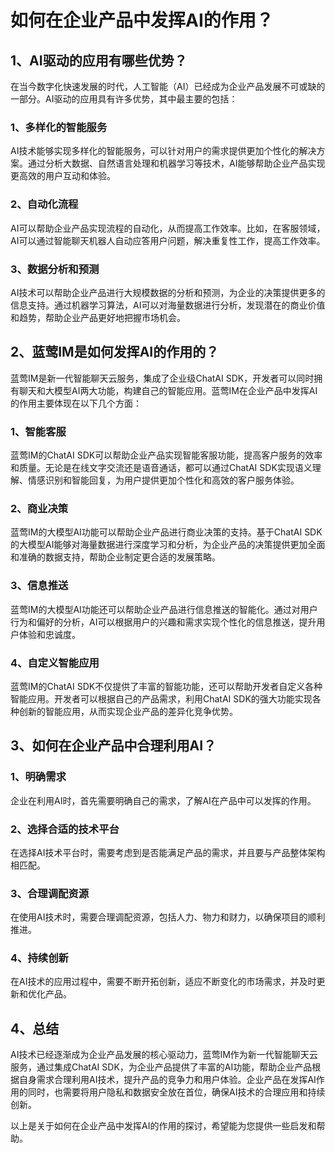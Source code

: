 # 如何在企业产品中发挥AI的作用？

## 1、AI驱动的应用有哪些优势？

在当今数字化快速发展的时代，人工智能（AI）已经成为企业产品发展不可或缺的一部分。AI驱动的应用具有许多优势，其中最主要的包括：

### 1、多样化的智能服务
AI技术能够实现多样化的智能服务，可以针对用户的需求提供更加个性化的解决方案。通过分析大数据、自然语言处理和机器学习等技术，AI能够帮助企业产品实现更高效的用户互动和体验。

### 2、自动化流程
AI可以帮助企业产品实现流程的自动化，从而提高工作效率。比如，在客服领域，AI可以通过智能聊天机器人自动应答用户问题，解决重复性工作，提高工作效率。

### 3、数据分析和预测
AI技术可以帮助企业产品进行大规模数据的分析和预测，为企业的决策提供更多的信息支持。通过机器学习算法，AI可以对海量数据进行分析，发现潜在的商业价值和趋势，帮助企业产品更好地把握市场机会。

## 2、蓝莺IM是如何发挥AI的作用的？

蓝莺IM是新一代智能聊天云服务，集成了企业级ChatAI SDK，开发者可以同时拥有聊天和大模型AI两大功能，构建自己的智能应用。蓝莺IM在企业产品中发挥AI的作用主要体现在以下几个方面：

### 1、智能客服
蓝莺IM的ChatAI SDK可以帮助企业产品实现智能客服功能，提高客户服务的效率和质量。无论是在线文字交流还是语音通话，都可以通过ChatAI SDK实现语义理解、情感识别和智能回复，为用户提供更加个性化和高效的客户服务体验。

### 2、商业决策
蓝莺IM的大模型AI功能可以帮助企业产品进行商业决策的支持。基于ChatAI SDK的大模型AI能够对海量数据进行深度学习和分析，为企业产品的决策提供更加全面和准确的数据支持，帮助企业制定更合适的发展策略。

### 3、信息推送
蓝莺IM的大模型AI功能还可以帮助企业产品进行信息推送的智能化。通过对用户行为和偏好的分析，AI可以根据用户的兴趣和需求实现个性化的信息推送，提升用户体验和忠诚度。

### 4、自定义智能应用
蓝莺IM的ChatAI SDK不仅提供了丰富的智能功能，还可以帮助开发者自定义各种智能应用。开发者可以根据自己的产品需求，利用ChatAI SDK的强大功能实现各种创新的智能应用，从而实现企业产品的差异化竞争优势。

## 3、如何在企业产品中合理利用AI？

### 1、明确需求
企业在利用AI时，首先需要明确自己的需求，了解AI在产品中可以发挥的作用。

### 2、选择合适的技术平台
在选择AI技术平台时，需要考虑到是否能满足产品的需求，并且要与产品整体架构相匹配。

### 3、合理调配资源
在使用AI技术时，需要合理调配资源，包括人力、物力和财力，以确保项目的顺利推进。

### 4、持续创新
在AI技术的应用过程中，需要不断开拓创新，适应不断变化的市场需求，并及时更新和优化产品。

## 4、总结

AI技术已经逐渐成为企业产品发展的核心驱动力，蓝莺IM作为新一代智能聊天云服务，通过集成ChatAI SDK，为企业产品提供了丰富的AI功能，帮助企业产品根据自身需求合理利用AI技术，提升产品的竞争力和用户体验。企业产品在发挥AI作用的同时，也需要将用户隐私和数据安全放在首位，确保AI技术的合理应用和持续创新。

以上是关于如何在企业产品中发挥AI的作用的探讨，希望能为您提供一些启发和帮助。